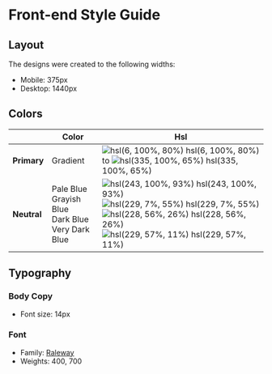 # Front-end Style Guide

## Layout

The designs were created to the following widths:

-   Mobile: 375px
-   Desktop: 1440px

## Colors

|             | **Color**                                                | **Hsl**                                                                                                                                                                                                                                                                                                                                                              |
| ----------- | -------------------------------------------------------- | -------------------------------------------------------------------------------------------------------------------------------------------------------------------------------------------------------------------------------------------------------------------------------------------------------------------------------------------------------------------- |
| **Primary** | Gradient                                                 | ![hsl(6, 100%, 80%)](https://via.placeholder.com/10/ffa399?text=+) hsl(6, 100%, 80%) to ![hsl(335, 100%, 65%)](https://via.placeholder.com/10/ff4d97?text=+) hsl(335, 100%, 65%)                                                                                                                                                                                     |
| **Neutral** | Pale Blue<br>Grayish Blue<br>Dark Blue<br>Very Dark Blue | ![hsl(243, 100%, 93%)](https://via.placeholder.com/10/dddbff?text=+) hsl(243, 100%, 93%)<br>![hsl(229, 7%, 55%)](https://via.placeholder.com/10/848794?text=+) hsl(229, 7%, 55%)<br>![hsl(228, 56%, 26%)](https://via.placeholder.com/10/1d2c67?text=+) hsl(228, 56%, 26%)<br>![hsl(229, 57%, 11%)](https://via.placeholder.com/10/0c122c?text=+) hsl(229, 57%, 11%) |

## Typography

### Body Copy

-   Font size: 14px

### Font

-   Family: [Raleway](https://fonts.google.com/specimen/Raleway)
-   Weights: 400, 700
